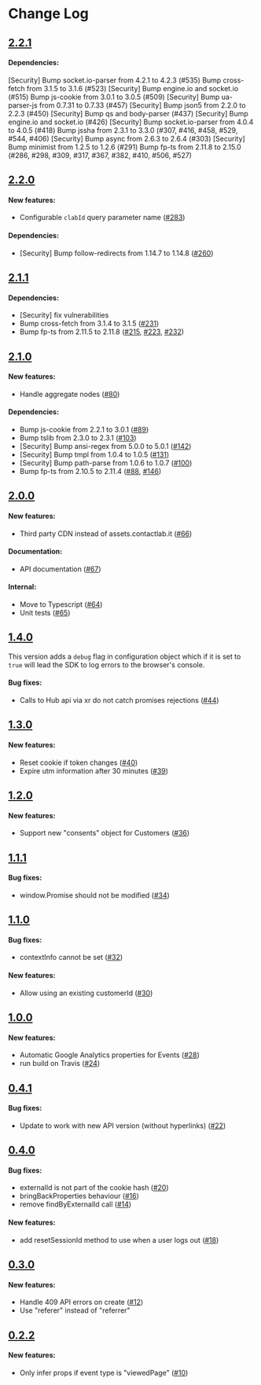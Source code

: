 # Change Log

## [2.2.1](https://github.com/contactlab/contacthub-sdk-browser/releases/tag/v2.2.1)

#### Dependencies:

[Security] Bump socket.io-parser from 4.2.1 to 4.2.3 (#535)
Bump cross-fetch from 3.1.5 to 3.1.6 (#523)
[Security] Bump engine.io and socket.io (#515)
Bump js-cookie from 3.0.1 to 3.0.5 (#509)
[Security] Bump ua-parser-js from 0.7.31 to 0.7.33 (#457)
[Security] Bump json5 from 2.2.0 to 2.2.3 (#450)
[Security] Bump qs and body-parser (#437)
[Security] Bump engine.io and socket.io (#426)
[Security] Bump socket.io-parser from 4.0.4 to 4.0.5 (#418)
Bump jssha from 2.3.1 to 3.3.0 (#307, #416, #458, #529, #544, #406)
[Security] Bump async from 2.6.3 to 2.6.4 (#303)
[Security] Bump minimist from 1.2.5 to 1.2.6 (#291)
Bump fp-ts from 2.11.8 to 2.15.0 (#286, #298, #309, #317, #367, #382, #410, #506, #527)

## [2.2.0](https://github.com/contactlab/contacthub-sdk-browser/releases/tag/v2.2.0)

#### New features:

- Configurable `clabId` query parameter name ([#283](https://github.com/contactlab/contacthub-sdk-browser/issues/283))

#### Dependencies:

- [Security] Bump follow-redirects from 1.14.7 to 1.14.8 ([#260](https://github.com/contactlab/contacthub-sdk-browser/pull/260))

## [2.1.1](https://github.com/contactlab/contacthub-sdk-browser/releases/tag/v2.1.1)

#### Dependencies:

- [Security] fix vulnerabilities
- Bump cross-fetch from 3.1.4 to 3.1.5 ([#231](https://github.com/contactlab/contacthub-sdk-browser/pull/231))
- Bump fp-ts from 2.11.5 to 2.11.8 ([#215](https://github.com/contactlab/contacthub-sdk-browser/pull/215), [#223](https://github.com/contactlab/contacthub-sdk-browser/pull/223), [#232](https://github.com/contactlab/contacthub-sdk-browser/pull/232))

## [2.1.0](https://github.com/contactlab/contacthub-sdk-browser/releases/tag/v2.1.0)

#### New features:

- Handle aggregate nodes ([#80](https://github.com/contactlab/contacthub-sdk-browser/issues/80))

#### Dependencies:

- Bump js-cookie from 2.2.1 to 3.0.1 ([#89](https://github.com/contactlab/contacthub-sdk-browser/pull/89))
- Bump tslib from 2.3.0 to 2.3.1 ([#103](https://github.com/contactlab/contacthub-sdk-browser/pull/103))
- [Security] Bump ansi-regex from 5.0.0 to 5.0.1 ([#142](https://github.com/contactlab/contacthub-sdk-browser/pull/142))
- [Security] Bump tmpl from 1.0.4 to 1.0.5 ([#131](https://github.com/contactlab/contacthub-sdk-browser/pull/131))
- [Security] Bump path-parse from 1.0.6 to 1.0.7 ([#100](https://github.com/contactlab/contacthub-sdk-browser/pull/100))
- Bump fp-ts from 2.10.5 to 2.11.4 ([#88](https://github.com/contactlab/contacthub-sdk-browser/pull/88), [#146](https://github.com/contactlab/contacthub-sdk-browser/pull/146))

## [2.0.0](https://github.com/contactlab/contacthub-sdk-browser/releases/tag/v2.0.0)

#### New features:

- Third party CDN instead of assets.contactlab.it ([#66](https://github.com/contactlab/contacthub-sdk-browser/issues/66))

#### Documentation:

- API documentation ([#67](https://github.com/contactlab/contacthub-sdk-browser/issues/67))

#### Internal:

- Move to Typescript ([#64](https://github.com/contactlab/contacthub-sdk-browser/issues/64))
- Unit tests ([#65](https://github.com/contactlab/contacthub-sdk-browser/issues/65))

## [1.4.0](https://github.com/contactlab/contacthub-sdk-browser/releases/tag/v1.4.0)

This version adds a `debug` flag in configuration object which if it is set to `true` will lead the SDK to log errors to the browser's console.

#### Bug fixes:

- Calls to Hub api via xr do not catch promises rejections ([#44](https://github.com/contactlab/contacthub-sdk-browser/issues/44))

## [1.3.0](https://github.com/contactlab/contacthub-sdk-browser/releases/tag/v1.3.0)

#### New features:

- Reset cookie if token changes ([#40](https://github.com/contactlab/contacthub-sdk-browser/issues/40))
- Expire utm information after 30 minutes ([#39](https://github.com/contactlab/contacthub-sdk-browser/issues/39))

## [1.2.0](https://github.com/contactlab/contacthub-sdk-browser/releases/tag/v1.2.0)

#### New features:

- Support new "consents" object for Customers ([#36](https://github.com/contactlab/contacthub-sdk-browser/issues/36))

## [1.1.1](https://github.com/contactlab/contacthub-sdk-browser/releases/tag/v1.1.1)

#### Bug fixes:

- window.Promise should not be modified ([#34](https://github.com/contactlab/contacthub-sdk-browser/issues/34))

## [1.1.0](https://github.com/contactlab/contacthub-sdk-browser/releases/tag/v1.1.0)

#### Bug fixes:

- contextInfo cannot be set ([#32](https://github.com/contactlab/contacthub-sdk-browser/issues/32))

#### New features:

- Allow using an existing customerId ([#30](https://github.com/contactlab/contacthub-sdk-browser/issues/30))

## [1.0.0](https://github.com/contactlab/contacthub-sdk-browser/releases/tag/v1.0.0)

#### New features:

- Automatic Google Analytics properties for Events ([#28](https://github.com/contactlab/contacthub-sdk-browser/issues/28))
- run build on Travis ([#24](https://github.com/contactlab/contacthub-sdk-browser/issues/24))

## [0.4.1](https://github.com/contactlab/contacthub-sdk-browser/releases/tag/v0.4.1)

#### Bug fixes:

- Update to work with new API version (without hyperlinks) ([#22](https://github.com/contactlab/contacthub-sdk-browser/issues/22))

## [0.4.0](https://github.com/contactlab/contacthub-sdk-browser/releases/tag/v0.4.0)

#### Bug fixes:

- externalId is not part of the cookie hash ([#20](https://github.com/contactlab/contacthub-sdk-browser/issues/20))
- bringBackProperties behaviour ([#16](https://github.com/contactlab/contacthub-sdk-browser/issues/16))
- remove findByExternalId call ([#14](https://github.com/contactlab/contacthub-sdk-browser/issues/14))

#### New features:

- add resetSessionId method to use when a user logs out ([#18](https://github.com/contactlab/contacthub-sdk-browser/issues/18))

## [0.3.0](https://github.com/contactlab/contacthub-sdk-browser/releases/tag/v0.3.0)

#### New features:

- Handle 409 API errors on create ([#12](https://github.com/contactlab/contacthub-sdk-browser/issues/12))
- Use "referer" instead of "referrer"

## [0.2.2](https://github.com/contactlab/contacthub-sdk-browser/releases/tag/v0.2.2)

#### New features:

- Only infer props if event type is "viewedPage" ([#10](https://github.com/contactlab/contacthub-sdk-browser/pull/10))
